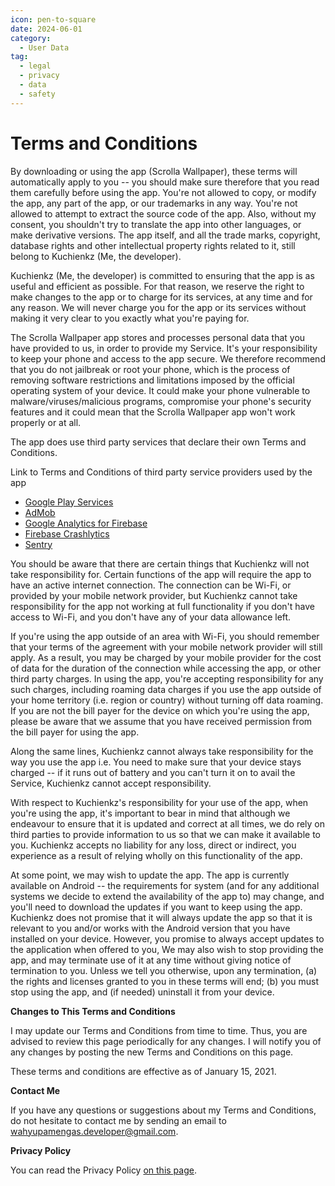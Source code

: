 ```yaml
---
icon: pen-to-square
date: 2024-06-01
category:
  - User Data
tag:
  - legal
  - privacy
  - data
  - safety
---
```


# Terms and Conditions

By downloading or using the app (Scrolla Wallpaper), these terms will automatically apply to you -- you should make sure therefore that you read them carefully before using the app. You're not allowed to copy, or modify the app, any part of the app, or our trademarks in any way. You're not allowed to attempt to extract the source code of the app. Also, without my consent, you shouldn't try to translate the app into other languages, or make derivative versions. The app itself, and all the trade marks, copyright, database rights and other intellectual property rights related to it, still belong to Kuchienkz (Me, the developer).

Kuchienkz (Me, the developer) is committed to ensuring that the app is as useful and efficient as possible. For that reason, we reserve the right to make changes to the app or to charge for its services, at any time and for any reason. We will never charge you for the app or its services without making it very clear to you exactly what you're paying for.

The Scrolla Wallpaper app stores and processes personal data that you have provided to us, in order to provide my Service. It's your responsibility to keep your phone and access to the app secure. We therefore recommend that you do not jailbreak or root your phone, which is the process of removing software restrictions and limitations imposed by the official operating system of your device. It could make your phone vulnerable to malware/viruses/malicious programs, compromise your phone's security features and it could mean that the Scrolla Wallpaper app won't work properly or at all.

The app does use third party services that declare their own Terms and Conditions.

Link to Terms and Conditions of third party service providers used by the app

- [Google Play Services](https://policies.google.com/terms)
- [AdMob](https://developers.google.com/admob/terms)
- [Google Analytics for Firebase](https://firebase.google.com/terms/analytics)
- [Firebase Crashlytics](https://firebase.google.com/terms/crashlytics)
- [Sentry](https://sentry.io/terms/)

You should be aware that there are certain things that Kuchienkz will not take responsibility for. Certain functions of the app will require the app to have an active internet connection. The connection can be Wi-Fi, or provided by your mobile network provider, but Kuchienkz cannot take responsibility for the app not working at full functionality if you don't have access to Wi-Fi, and you don't have any of your data allowance left.

If you're using the app outside of an area with Wi-Fi, you should remember that your terms of the agreement with your mobile network provider will still apply. As a result, you may be charged by your mobile provider for the cost of data for the duration of the connection while accessing the app, or other third party charges. In using the app, you're accepting responsibility for any such charges, including roaming data charges if you use the app outside of your home territory (i.e. region or country) without turning off data roaming. If you are not the bill payer for the device on which you're using the app, please be aware that we assume that you have received permission from the bill payer for using the app.

Along the same lines, Kuchienkz cannot always take responsibility for the way you use the app i.e. You need to make sure that your device stays charged -- if it runs out of battery and you can't turn it on to avail the Service, Kuchienkz cannot accept responsibility.

With respect to Kuchienkz's responsibility for your use of the app, when you're using the app, it's important to bear in mind that although we endeavour to ensure that it is updated and correct at all times, we do rely on third parties to provide information to us so that we can make it available to you. Kuchienkz accepts no liability for any loss, direct or indirect, you experience as a result of relying wholly on this functionality of the app.

At some point, we may wish to update the app. The app is currently available on Android -- the requirements for system (and for any additional systems we decide to extend the availability of the app to) may change, and you'll need to download the updates if you want to keep using the app. Kuchienkz does not promise that it will always update the app so that it is relevant to you and/or works with the Android version that you have installed on your device. However, you promise to always accept updates to the application when offered to you, We may also wish to stop providing the app, and may terminate use of it at any time without giving notice of termination to you. Unless we tell you otherwise, upon any termination, (a) the rights and licenses granted to you in these terms will end; (b) you must stop using the app, and (if needed) uninstall it from your device.

**Changes to This Terms and Conditions**

I may update our Terms and Conditions from time to time. Thus, you are advised to review this page periodically for any changes. I will notify you of any changes by posting the new Terms and Conditions on this page.

These terms and conditions are effective as of January 15, 2021.

**Contact Me**

If you have any questions or suggestions about my Terms and Conditions, do not hesitate to contact me by sending an email to wahyupamengas.developer@gmail.com.

**Privacy Policy**

You can read the Privacy Policy [on this page](privacy_policy).

